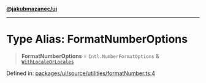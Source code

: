 [**@jakubmazanec/ui**](../README.md)

---

# Type Alias: FormatNumberOptions

> **FormatNumberOptions** = `Intl.NumberFormatOptions` &
> [`WithLocaleOrLocales`](WithLocaleOrLocales.md)

Defined in:
[packages/ui/source/utilities/formatNumber.ts:4](https://github.com/jakubmazanec/tools/blob/d956cf350ae3e6bad1df754a19dfbabb088c1451/packages/ui/source/utilities/formatNumber.ts#L4)
